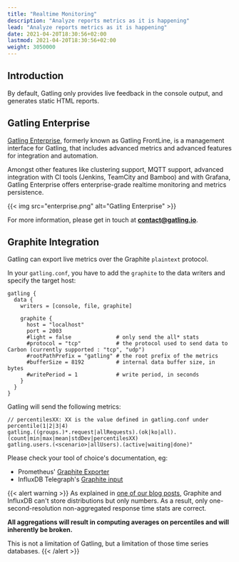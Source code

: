 ```yaml
---
title: "Realtime Monitoring"
description: "Analyze reports metrics as it is happening"
lead: "Analyze reports metrics as it is happening"
date: 2021-04-20T18:30:56+02:00
lastmod: 2021-04-20T18:30:56+02:00
weight: 3050000
---
```


## Introduction

By default, Gatling only provides live feedback in the console output, and generates static HTML reports.

## Gatling Enterprise

[Gatling Enterprise](https://gatling.io/enterprise/), formerly known as Gatling FrontLine, is a management interface for Gatling, that includes advanced metrics and advanced features for integration and automation.

Amongst other features like clustering support, MQTT support, advanced integration with CI tools (Jenkins, TeamCity and Bamboo) and with Grafana,
Gatling Enterprise offers enterprise-grade realtime monitoring and metrics persistence.

{{< img src="enterprise.png" alt="Gatling Enterprise" >}}

For more information, please get in touch at **contact@gatling.io**.

## Graphite Integration

Gatling can export live metrics over the Graphite `plaintext` protocol.

In your `gatling.conf`, you have to add the `graphite` to the data writers and specify the target host:

```hocon
gatling {
  data {
    writers = [console, file, graphite]

    graphite {
      host = "localhost"
      port = 2003
      #light = false              # only send the all* stats
      #protocol = "tcp"           # the protocol used to send data to Carbon (currently supported : "tcp", "udp")
      #rootPathPrefix = "gatling" # the root prefix of the metrics
      #bufferSize = 8192          # internal data buffer size, in bytes
      #writePeriod = 1            # write period, in seconds
    }
  }
}
```

Gatling will send the following metrics:

```
// percentilesXX: XX is the value defined in gatling.conf under percentile(1|2|3|4)
gatling.((groups.)*.request|allRequests).(ok|ko|all).(count|min|max|mean|stdDev|percentilesXX)
gatling.users.(<scenario>|allUsers).(active|waiting|done)"
```

Please check your tool of choice's documentation, eg:
* Prometheus' [Graphite Exporter](https://github.com/prometheus/graphite_exporter)
* InfluxDB Telegraph's [Graphite input](https://docs.influxdata.com/telegraf/latest/data_formats/input/graphite/)

{{< alert warning >}}
As explained in [one of our blog posts](/2018/11/metrics-analysis-part-1-mean-standard-deviation/), Graphite and InfluxDB can't store distributions but only numbers. As a result, only one-second-resolution non-aggregated response time stats are correct.

**All aggregations will result in computing averages on percentiles and will inherently be broken.**

This is not a limitation of Gatling, but a limitation of those time series databases.
{{< /alert >}}

